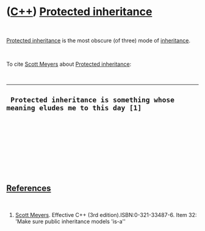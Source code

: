 
 

 

 

 

 

([C++](Cpp.md)) [Protected inheritance](CppProtectedInheritance.md)
=====================================================================

 

[Protected inheritance](CppProtectedInheritance.md) is the most obscure
(of three) mode of [inheritance](CppInheritance.md).

 

To cite [Scott Meyers](CppScottMeyers.md) about [Protected
inheritance](CppProtectedInheritance.md):

 

  -------------------------------------------------------------------------------
  ` Protected inheritance is something whose meaning eludes me to this day [1]`
  -------------------------------------------------------------------------------

 

 

 

 

 

[References](CppReferences.md)
-------------------------------

 

1.  [Scott Meyers](CppScottMeyers.md). Effective C++
    (3rd edition).ISBN:0-321-33487-6. Item 32: 'Make sure public
    inheritance models 'is-a''

 

 

 

 

 

 

